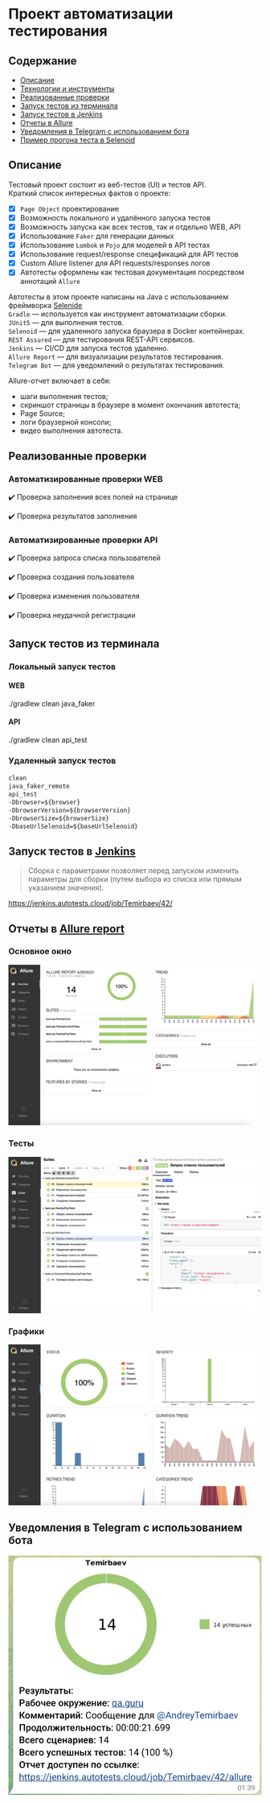 <h1 >Проект автоматизации тестирования</h1>

## Содержание
* <a href="#annotation">Описание</a>
* <a href="#tools">Технологии и инструменты</a>
* <a href="#cases">Реализованные проверки</a>
* <a href="#console">Запуск тестов из терминала</a>
* <a href="#jenkins">Запуск тестов в Jenkins</a>
* <a href="#allure">Отчеты в Allure</a>
* <a href="#telegram">Уведомления в Telegram с использованием бота</a>
* <a href="#video">Пример прогона теста в Selenoid</a>

<a id="annotation"></a>
## Описание
Тестовый проект состоит из веб-тестов (UI) и тестов API.\
Краткий список интересных фактов о проекте:
- [x] `Page Object` проектирование
- [x] Возможность локального и удалённого запуска тестов
- [x] Возможность запуска как всех тестов, так и отдельно WEB, API
- [x] Использование `Faker` для генерации данных
- [x] Использование `Lombok` и `Pojo` для моделей в API тестах
- [x] Использование request/response спецификаций для API тестов
- [x] Custom Allure listener для API requests/responses логов
- [x] Автотесты оформлены как тестовая документация посредством аннотаций `Allure`

Автотесты в этом проекте написаны на Java с использованием фреймворка [Selenide](https://selenide.org/) \
<code>Gradle</code> — используется как инструмент автоматизации сборки. \
<code>JUnit5</code> — для выполнения тестов. \
<code>Selenoid</code> — для удаленного запуска браузера в Docker контейнерах. \
<code>REST Assured</code> — для тестирования REST-API сервисов. \
<code>Jenkins</code> — CI/CD для запуска тестов удаленно. \
<code>Allure Report</code> — для визуализации результатов тестирования.\
<code>Telegram Bot</code> — для уведомлений о результатах тестирования.

Allure-отчет включает в себя:
* шаги выполнения тестов;
* скриншот страницы в браузере в момент окончания автотеста;
* Page Source;
* логи браузерной консоли;
* видео выполнения автотеста.

<a id="cases"></a>
## Реализованные проверки

### Автоматизированные проверки WEB
:heavy_check_mark: Проверка заполнения всех полей на странице

:heavy_check_mark: Проверка результатов заполнения

### Автоматизированные проверки API
:heavy_check_mark: Проверка запроса списка пользователей

:heavy_check_mark: Проверка создания пользователя

:heavy_check_mark: Проверка изменения пользователя

:heavy_check_mark: Проверка неудачной регистрации

##  Запуск тестов из терминала
### Локальный запуск тестов
#### WEB
./gradlew clean java_faker
#### API
./gradlew clean api_test

### Удаленный запуск тестов

```
clean
java_faker_remote
api_test
-Dbrowser=${browser}
-DbrowserVersion=${browserVersion}
-DbrowserSize=${browserSize}
-DbaseUrlSelenoid=${baseUrlSelenoid}
```

<a id="jenkins"></a>
## Запуск тестов в <a target="_blank" href="https://jenkins.autotests.cloud/job/Temirbaev/"> Jenkins </a>

> Сборка с параметрами позволяет перед запуском изменить параметры для сборки (путем выбора из списка или прямым указанием значения).


https://jenkins.autotests.cloud/job/Temirbaev/42/

<a id="allure"></a>
## Отчеты в <a target="_blank" href="https://jenkins.autotests.cloud/job/Temirbaev/42/allure/"> Allure report </a>

### Основное окно

<p align="center">
<img src="images/screenshots/Allure.png">
</p>

### Тесты

<p align="center">
<img src="images/screenshots/Allure2.png">
</p>

### Графики

<p align="center">
<img src="images/screenshots/Allure1.png">
</p>

## Уведомления в Telegram с использованием бота

<p>
<img src="images/screenshots/TelegramBot.png">
</p>



